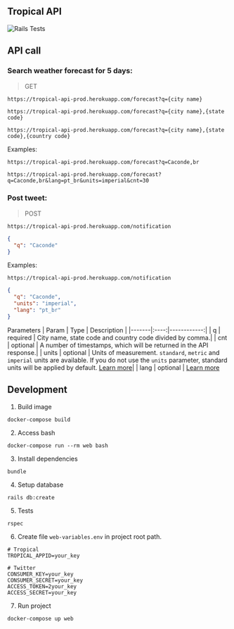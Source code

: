 ## Tropical API

![Rails Tests](https://github.com/valterandrei/tropical_api/workflows/Rails%20Tests/badge.svg)

## API call

### Search weather forecast for 5 days:

> GET
```
https://tropical-api-prod.herokuapp.com/forecast?q={city name}
```
```
https://tropical-api-prod.herokuapp.com/forecast?q={city name},{state code}
```
```
https://tropical-api-prod.herokuapp.com/forecast?q={city name},{state code},{country code}
```
Examples:
```
https://tropical-api-prod.herokuapp.com/forecast?q=Caconde,br
```
```
https://tropical-api-prod.herokuapp.com/forecast?q=Caconde,br&lang=pt_br&units=imperial&cnt=30
```


### Post tweet:

> POST
```
https://tropical-api-prod.herokuapp.com/notification
```
~~~json
{
  "q": "Caconde"
}
~~~

Examples:
```
https://tropical-api-prod.herokuapp.com/notification
```
~~~json
{
  "q": "Caconde",
  "units": "imperial",
  "lang": "pt_br"
}
~~~

Parameters
| Param | Type | Description |
|-------|:----:|------------:|
| q | required | City name, state code and country code divided by comma.|
| cnt | optional | A number of timestamps, which will be returned in the API response.|
| units | optional | Units of measurement. `standard`, `metric` and `imperial` units are available. If you do not use the `units` parameter, standard units will be applied by default. [Learn more](https://openweathermap.org/forecast5#data)|
| lang | optional | [Learn more](https://openweathermap.org/forecast5#multi)



## Development

1. Build image
```
docker-compose build
```

2. Access bash
```
docker-compose run --rm web bash
```

3. Install dependencies
```
bundle
```

4. Setup database
```
rails db:create
```

5. Tests
```
rspec
```

6. Create file `web-variables.env` in project root path.
```
# Tropical
TROPICAL_APPID=your_key

# Twitter
CONSUMER_KEY=your_key
CONSUMER_SECRET=your_key
ACCESS_TOKEN=2your_key
ACCESS_SECRET=your_key
```

7. Run project
```
docker-compose up web
```
